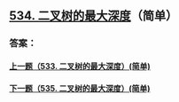 ## [534. 二叉树的最大深度](https://leetcode-cn.com/problems/merge-two-sorted-lists/)（简单）





### 答案：



#### [上一题（533. 二叉树的最大深度）(简单)](https://github.com/sdwwld/leetCode/blob/master/src/main/java/com/wld/java/leetcode/leetCode0533.md)

#### [下一题（535. 二叉树的最大深度）(简单)](https://github.com/sdwwld/leetCode/blob/master/src/main/java/com/wld/java/leetcode/leetCode0535.md)